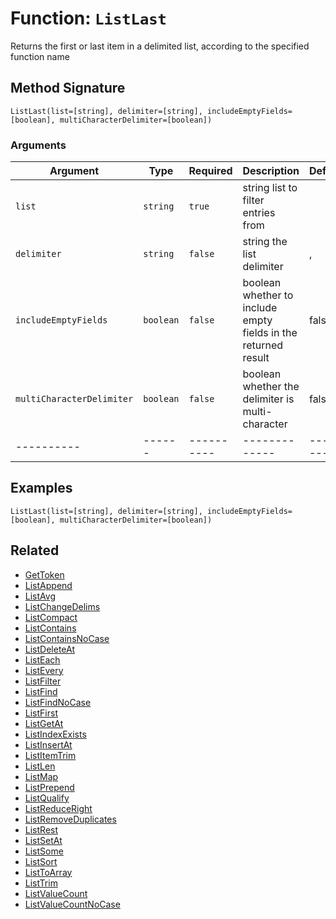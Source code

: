 [comment]: # (Note: This documentation is generated dynamically in the build process.  To modify the contents, change the javadoc on the _invoke method of the BIF class)

# Function: `ListLast`

Returns the first or last item in a delimited list, according to the specified function name

## Method Signature
```
ListLast(list=[string], delimiter=[string], includeEmptyFields=[boolean], multiCharacterDelimiter=[boolean])
```
### Arguments

| Argument | Type | Required | Description | Default |
|----------|------|----------|-------------|---------|
| `list` | `string` | `true` | string list to filter entries from | |
| `delimiter` | `string` | `false` | string the list delimiter | ,|
| `includeEmptyFields` | `boolean` | `false` | boolean whether to include empty fields in the returned result | false|
| `multiCharacterDelimiter` | `boolean` | `false` | boolean whether the delimiter is multi-character | false|
|----------|------|----------|-------------|---------|



## Examples

```
ListLast(list=[string], delimiter=[string], includeEmptyFields=[boolean], multiCharacterDelimiter=[boolean])
```

## Related
  * [GetToken](GetToken.md)
  * [ListAppend](ListAppend.md)
  * [ListAvg](ListAvg.md)
  * [ListChangeDelims](ListChangeDelims.md)
  * [ListCompact](ListCompact.md)
  * [ListContains](ListContains.md)
  * [ListContainsNoCase](ListContainsNoCase.md)
  * [ListDeleteAt](ListDeleteAt.md)
  * [ListEach](ListEach.md)
  * [ListEvery](ListEvery.md)
  * [ListFilter](ListFilter.md)
  * [ListFind](ListFind.md)
  * [ListFindNoCase](ListFindNoCase.md)
  * [ListFirst](ListFirst.md)
  * [ListGetAt](ListGetAt.md)
  * [ListIndexExists](ListIndexExists.md)
  * [ListInsertAt](ListInsertAt.md)
  * [ListItemTrim](ListItemTrim.md)
  * [ListLen](ListLen.md)
  * [ListMap](ListMap.md)
  * [ListPrepend](ListPrepend.md)
  * [ListQualify](ListQualify.md)
  * [ListReduceRight](ListReduceRight.md)
  * [ListRemoveDuplicates](ListRemoveDuplicates.md)
  * [ListRest](ListRest.md)
  * [ListSetAt](ListSetAt.md)
  * [ListSome](ListSome.md)
  * [ListSort](ListSort.md)
  * [ListToArray](ListToArray.md)
  * [ListTrim](ListTrim.md)
  * [ListValueCount](ListValueCount.md)
  * [ListValueCountNoCase](ListValueCountNoCase.md)

